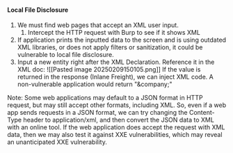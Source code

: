 #### Local File Disclosure

1. We must find web pages that accept an XML user input.
	1. Intercept the HTTP request with Burp to see if it shows XML
2. If application prints the inputted data to the screen and is using outdated XML libraries, or does not apply filters or sanitization, it could be vulnerable to local file disclosure.
3. Input a new entity right after the XML Declaration. Reference it in the XML doc:
![[Pasted image 20250209150105.png]]
If the value is returned in the response (Inlane Freight), we can inject XML code. A non-vulnerable application would return "&company;"

Note: Some web applications may default to a JSON format in HTTP request, but may still accept other formats, including XML. So, even if a web app sends requests in a JSON format, we can try changing the Content-Type header to application/xml, and then convert the JSON data to XML with an online tool. If the web application does accept the request with XML data, then we may also test it against XXE vulnerabilities, which may reveal an unanticipated XXE vulnerability.
